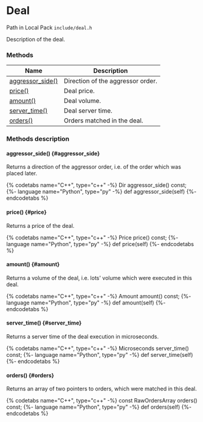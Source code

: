 # Deal

Path in Local Pack `include/deal.h`

Description of the deal.

### Methods

| Name | Description |
| --- | --- |
| [aggressor_side()](#aggressor_side) | Direction of the aggressor order. |
| [price()](#price) | Deal price. |
| [amount()](#amount) | Deal volume. |
| [server_time()](#server_time) | Deal server time. |
| [orders()](#orders) | Orders matched in the deal. |

### Methods description

#### aggressor_side() {#aggressor_side}

Returns a direction of the aggressor order, i.e. of the order which was placed later.

{% codetabs name="C++", type="c++" -%}
Dir aggressor_side() const;
{%- language name="Python", type="py" -%}
def aggressor_side(self)
{%- endcodetabs %}

#### price() {#price}

Returns a price of the deal.

{% codetabs name="C++", type="c++" -%}
Price price() const;
{%- language name="Python", type="py" -%}
def price(self)
{%- endcodetabs %}

#### amount() {#amount}

Returns a volume of the deal, i.e. lots' volume which were executed in this deal.

{% codetabs name="C++", type="c++" -%}
Amount amount() const;
{%- language name="Python", type="py" -%}
def amount(self)
{%- endcodetabs %}

#### server_time() {#server_time}

Returns a server time of the deal execution in microseconds.

{% codetabs name="C++", type="c++" -%}
Microseconds server_time() const;
{%- language name="Python", type="py" -%}
def server_time(self)
{%- endcodetabs %}

#### orders() {#orders}

Returns an array of two pointers to orders, which were matched in this deal.

{% codetabs name="C++", type="c++" -%}
const RawOrdersArray orders() const;
{%- language name="Python", type="py" -%}
def orders(self)
{%- endcodetabs %}
